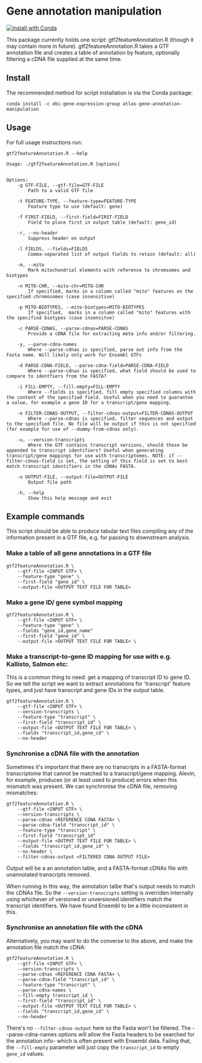 # Gene annotation manipulation
[![install with Conda](https://img.shields.io/conda/v/ebi-gene-expression-group/atlas-gene-annotation-manipulation)](https://anaconda.org/ebi-gene-expression-group/atlas-gene-annotation-manipulation)

This package currently holds one script: gtf2featureAnnotation.R (though it may contain more in future). gtf2featureAnnotation.R takes a GTF annotation file and creates a table of annotation by feature, optionally filtering a cDNA file supplied at the same time. 

## Install

The recommended method for script installation is via the Conda package:

```
conda install -c ebi-gene-expression-group atlas-gene-annotation-manipulation
```

## Usage

For full usage instructions run:


```
gtf2featureAnnotation.R --help
```

```
Usage: ./gtf2featureAnnotation.R [options]


Options:
    -g GTF-FILE, --gtf-file=GTF-FILE
        Path to a valid GTF file

    -t FEATURE-TYPE, --feature-type=FEATURE-TYPE
        Feature type to use (default: gene)

    -f FIRST-FIELD, --first-field=FIRST-FIELD
        Field to place first in output table (default: gene_id)

    -r, --no-header
        Suppress header on output

    -l FIELDS, --fields=FIELDS
        Comma-separated list of output fields to retain (default: all)

    -m, --mito
        Mark mitochondrial elements with reference to chromsomes and biotypes

    -n MITO-CHR, --mito-chr=MITO-CHR
        If specified, marks in a column called "mito" features on the specified chromosomes (case insensitive)

    -p MITO-BIOTYPES, --mito-biotypes=MITO-BIOTYPES
        If specified,  marks in a column called "mito" features with the specified biotypes (case insensitve)

    -c PARSE-CDNAS, --parse-cdnas=PARSE-CDNAS
        Provide a cDNA file for extracting meta info and/or filtering.

    -y, --parse-cdna-names
        Where --parse-cdnas is specified, parse out info from the Fasta name. Will likely only work for Ensembl GTFs

    -d PARSE-CDNA-FIELD, --parse-cdna-field=PARSE-CDNA-FIELD
        Where --parse-cdnas is specified, what field should be used to compare to identfiers from the FASTA?

    -i FILL-EMPTY, --fill-empty=FILL-EMPTY
        Where --fields is specified, fill empty specified columns with the content of the specified field. Useful when you need to guarantee a value, for example a gene ID for a transcript/gene mapping. 

    -e FILTER-CDNAS-OUTPUT, --filter-cdnas-output=FILTER-CDNAS-OUTPUT
        Where --parse-cdnas is specified, filter sequences and output to the specified file. No file will be output if this is not specified (for example for use of --dummy-from-cdnas only).

    -u, --version-transcripts
        Where the GTF contains transcript versions, should these be appended to transcript identifiers? Useful when generating transcript/gene mappings for use with transcriptomes. NOTE: if --filter-cdnas-field is set, the setting of this field is set to best match transcript identifiers in the cDNAs FASTA.

    -o OUTPUT-FILE, --output-file=OUTPUT-FILE
        Output file path

    -h, --help
        Show this help message and exit
```

## Example commands

This script should be able to produce tabular text files compiling any of the information present in a GTF file, e.g. for passing to downstream analysis.

### Make a table of all gene annotations in a GTF file

```
gtf2featureAnnotation.R \
    --gtf-file <INPUT GTF> \
    --feature-type "gene" \
    --first-field "gene_id" \
    --output-file <OUTPUT TEXT FILE FOR TABLE>
```

### Make a gene ID/ gene symbol mapping

```
gtf2featureAnnotation.R \
    --gtf-file <INPUT GTF> \
    --feature-type "gene" \
    --fields "gene_id,gene_name"
    --first-field "gene_id" \
    --output-file <OUTPUT TEXT FILE FOR TABLE> \
```

### Make a transcript-to-gene ID mapping for use with e.g. Kallisto, Salmon etc:

This is a common thing to need: get a mapping of transcript ID to gene ID. So we tell the script we want to extract annotations for 'transcript' feature types, and just have transcript and gene IDs in the output table.

```
gtf2featureAnnotation.R \
    --gtf-file <INPUT GTF> \
    --version-transcripts \
    --feature-type "transcript" \
    --first-field "transcript_id" \
    --output-file <OUTPUT TEXT FILE FOR TABLE> \
    --fields "transcript_id,gene_id" \
    --no-header
```

### Synchronise a cDNA file with the annotation

Sometimes it's important that there are no transcripts in a FASTA-format transcriptome that cannot be matched to a transcript/gene mapping. Alevin, for example, produces (or at least used to produce) errors when this mismatch was present. We can synchronise the cDNA file, removing mismatches:

```
gtf2featureAnnotation.R \
    --gtf-file <INPUT GTF> \
    --version-transcripts \
    --parse-cdnas <REFERENCE CDNA FASTA> \
    --parse-cdna-field "transcript_id" \
    --feature-type "transcript" \
    --first-field "transcript_id" 
    --output-file <OUTPUT TEXT FILE FOR TABLE> \
    --fields "transcript_id,gene_id" \
    --no-header \
    --filter-cdnas-output <FILTERED CDNA OUTPUT FILE>
```

Output will be a an annotation table, and a FASTA-format cDNAs file with unannotated transcripts removed.

When running in this way, the annotation talbe that's output needs to match the cDNAs file. So the `--version-transcripts` setting is overriden internally using whichever of versioned or unversioned identifiers match the transcript identifiers. We have found Ensembl to be a little inconsistent in this.

### Synchronise an annotation file with the cDNA

Alternatively, you may want to do the converse to the above, and make the annotation file match the cDNA:

```
gtf2featureAnnotation.R \
    --gtf-file <INPUT GTF> \
    --version-transcripts \
    --parse-cdnas <REFERENCE CDNA FASTA> \
    --parse-cdna-field "transcript_id" \
    --feature-type "transcript" \
    --parse-cdna-names \
    --fill-empty transcript_id \
    --first-field "transcript_id" \
    --output-file <OUTPUT TEXT FILE FOR TABLE> \
    --fields "transcript_id,gene_id" \
    --no-header
```

There's no `--filter-cdnas-output` here so the Fasta won't be filtered. The --parse-cdna-names options will allow the Fasta headers to be searched for the annotation info- which is often present with Ensembl data. Failing that, the `--fill-empty` parameter will just copy the `transcript_id` to empty `gene_id` values. 
